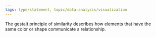 ```yaml
---
tags: type/statement, topic/data-analysis/visualization
---
```

The gestalt principle of similarity describes how elements that have the same color or shape communicate a relationship.